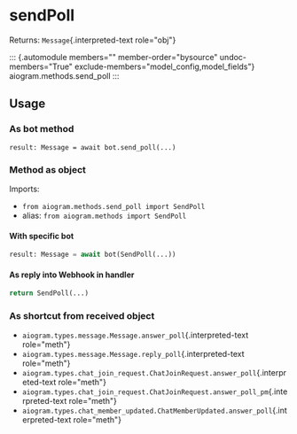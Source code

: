 # sendPoll

Returns: `Message`{.interpreted-text role="obj"}

::: {.automodule members="" member-order="bysource" undoc-members="True" exclude-members="model_config,model_fields"}
aiogram.methods.send_poll
:::

## Usage

### As bot method

``` 
result: Message = await bot.send_poll(...)
```

### Method as object

Imports:

-   `from aiogram.methods.send_poll import SendPoll`
-   alias: `from aiogram.methods import SendPoll`

#### With specific bot

``` python
result: Message = await bot(SendPoll(...))
```

#### As reply into Webhook in handler

``` python
return SendPoll(...)
```

### As shortcut from received object

-   `aiogram.types.message.Message.answer_poll`{.interpreted-text
    role="meth"}
-   `aiogram.types.message.Message.reply_poll`{.interpreted-text
    role="meth"}
-   `aiogram.types.chat_join_request.ChatJoinRequest.answer_poll`{.interpreted-text
    role="meth"}
-   `aiogram.types.chat_join_request.ChatJoinRequest.answer_poll_pm`{.interpreted-text
    role="meth"}
-   `aiogram.types.chat_member_updated.ChatMemberUpdated.answer_poll`{.interpreted-text
    role="meth"}
